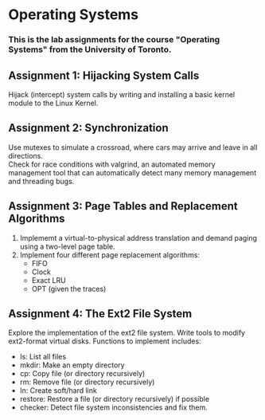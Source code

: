 # Operating Systems
### This is the lab assignments for the course "Operating Systems" from the University of Toronto.


## Assignment 1: Hijacking System Calls
Hijack (intercept) system calls by writing and installing a basic kernel module to the Linux Kernel.  


## Assignment 2: Synchronization
Use mutexes to simulate a crossroad, where cars may arrive and leave in all directions.  
Check for race conditions with valgrind, an automated memory management tool that can automatically detect many memory management and threading bugs.


## Assignment 3: Page Tables and Replacement Algorithms
1. Implememt a virtual-to-physical address translation and demand paging using a two-level page table.
2. Implement four different page replacement algorithms:
	* FIFO
	* Clock
	* Exact LRU
	* OPT (given the traces)


## Assignment 4: The Ext2 File System
Explore the implementation of the ext2 file system. Write tools to modify ext2-format virtual disks. Functions to implement includes:
* ls: List all files
* mkdir: Make an empty directory
* cp: Copy file (or directory recursively)
* rm: Remove file (or directory recursively) 
* ln: Create soft/hard link
* restore: Restore a file (or directory recursively) if possible
* checker: Detect file system inconsistencies and fix them. 
